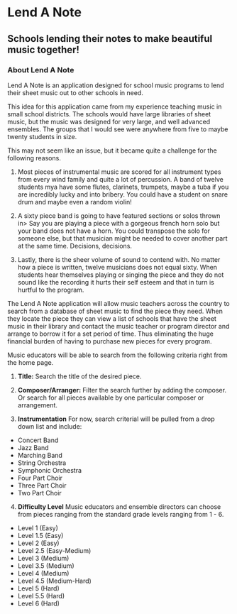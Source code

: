 # Lend A Note
## Schools lending their notes to make beautiful music together!

### About Lend A Note
Lend A Note is an application designed for school music programs to lend their sheet music out to other schools in need. 

This idea for this application came from my experience teaching music in small school districts. The schools would have large libraries of sheet music, but the music was designed for very large, and well advanced ensembles. The groups that I would see were anywhere from five to maybe twenty students in size.

This may not seem like an issue, but it became quite a challenge for the following reasons.

1. Most pieces of instrumental music are scored for all instrument types from every wind family and quite a lot of percussion. A band of twelve students mya have some flutes, clarinets, trumpets, maybe a tuba if you are incredibly lucky and into bribery. You could have a student on snare drum and maybe even a random violin! 

2. A sixty piece band is going to have featured sections or solos thrown in> Say you are playing a piece with a gorgeous french horn solo but your band does not have a horn. You could transpose the solo for someone else, but that musician might be needed to cover another part at the same time. Decisions, decisions.

3. Lastly, there is the sheer volume of sound to contend with. No matter how a piece is written, twelve musicians does not equal sixty. When students hear themselves playing or singing the piece and they do not sound like the recording it hurts their self esteem and that in turn is hurtful to the program.

The Lend A Note application will allow music teachers across the country to search from a database of sheet music to find the piece they need. When they locate the piece they can view a list of schools that have the sheet music in their library and contact the music teacher or program director and arrange to borrow it for a set period of time. Thus eliminating the huge financial burden of having to purchase new pieces for every program.

Music educators will be able to search from the following criteria right from the home page.

1. **Title:** Search the title of the desired piece.

2. **Composer/Arranger:** Filter the search further by adding the composer. Or search for all pieces available by one particular composer or arrangement.

3. **Instrumentation** For now, search criterial will be pulled from a drop down list and include:
  * Concert Band
  * Jazz Band
  * Marching Band
  * String Orchestra
  * Symphonic Orchestra
  * Four Part Choir
  * Three Part Choir
  * Two Part Choir

4. **Difficulty Level** Music educators and ensemble directors can choose from pieces ranging from the standard grade levels ranging from 1 - 6.

  * Level 1 (Easy)
  * Level 1.5 (Easy)
  * Level 2 (Easy)
  * Level 2.5 (Easy-Medium)
  * Level 3 (Medium)
  * Level 3.5 (Medium)
  * Level 4 (Medium)
  * Level 4.5 (Medium-Hard)
  * Level 5 (Hard)
  * Level 5.5 (Hard)
  * Level 6 (Hard)
 
